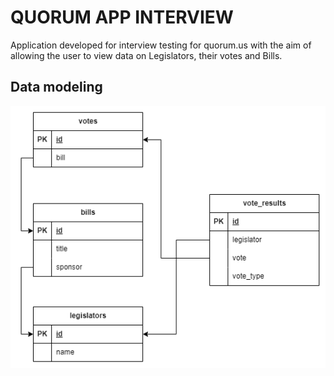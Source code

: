 # QUORUM APP INTERVIEW

Application developed for interview testing for quorum.us with the aim of allowing the user to view
 data on Legislators, their votes and Bills.

 ## Data modeling

<p align="center">
    <img src="./docs/quorum.drawio.png">
</p>
